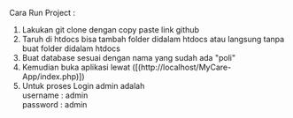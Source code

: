 Cara Run Project :
1. Lakukan git clone dengan copy paste link github
2. Taruh di htdocs bisa tambah folder didalam htdocs atau langsung tanpa buat folder didalam htdocs
1. Buat database sesuai dengan nama yang sudah ada "poli"
2. Kemudian buka aplikasi lewat ([(http://localhost/MyCare-App/index.php)])
3. Untuk proses Login admin adalah </br>
   username : admin </br>
   password : admin
   

